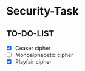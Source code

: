 # Security-Task

## TO-DO-LIST

- [x] Ceaser cipher
- [ ] Monoalphabetic cipher
- [x] Playfair cipher
